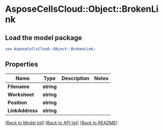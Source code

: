 # AsposeCellsCloud::Object::BrokenLink 

## Load the model package
```perl
use AsposeCellsCloud::Object::BrokenLink;
```

## Properties
Name | Type | Description | Notes
------------ | ------------- | ------------- | -------------
**Filename** | **string** |  |
**Worksheet** | **string** |  |
**Position** | **string** |  |
**LinkAddress** | **string** |  |  

[[Back to Model list]](../README.md#documentation-for-models) [[Back to API list]](../README.md#documentation-for-api-endpoints) [[Back to README]](../README.md)

